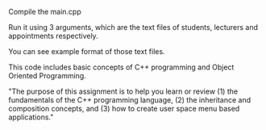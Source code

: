 
Compile the main.cpp

Run it using 3 arguments, which are the text files of students, lecturers and appointments respectively.

You can see example format of those text files.

This code includes basic concepts of C++ programming and Object Oriented Programming.

"The purpose of this assignment is to help you learn or review (1) the fundamentals of the C++ programming language, (2) the inheritance and composition concepts, and (3) how to create user space menu based applications."
